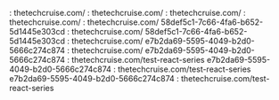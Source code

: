  : thetechcruise.com/
 : thetechcruise.com/
 : thetechcruise.com/
 : thetechcruise.com/
 : thetechcruise.com/
58def5c1-7c66-4fa6-b652-5d1445e303cd : thetechcruise.com/
58def5c1-7c66-4fa6-b652-5d1445e303cd : thetechcruise.com/
e7b2da69-5595-4049-b2d0-5666c274c874 : thetechcruise.com/
e7b2da69-5595-4049-b2d0-5666c274c874 : thetechcruise.com/test-react-series
e7b2da69-5595-4049-b2d0-5666c274c874 : thetechcruise.com/test-react-series
e7b2da69-5595-4049-b2d0-5666c274c874 : thetechcruise.com/test-react-series
